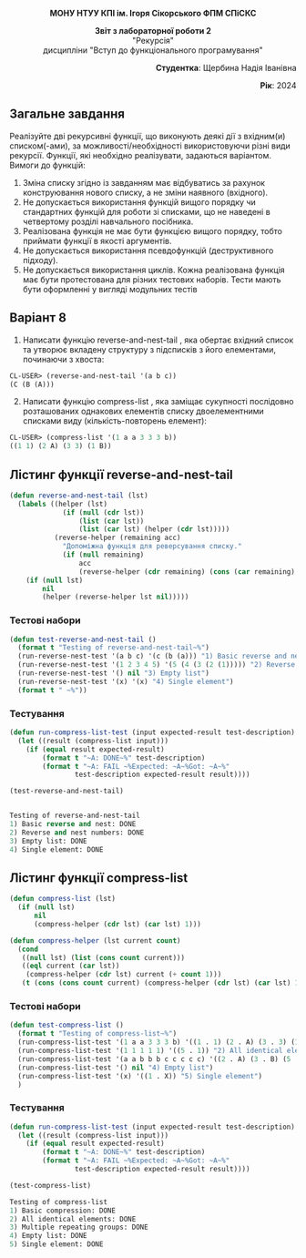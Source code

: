 <p align="center"><b>МОНУ НТУУ КПІ ім. Ігоря Сікорського ФПМ СПіСКС</b></p>
<p align="center">
<b>Звіт з лабораторної роботи 2</b><br/>
"Рекурсія"<br/>
дисципліни "Вступ до функціонального програмування"
</p>
<p align="right"><b>Студентка</b>: Щербина Надія Іванівна</p>
<p align="right"><b>Рік</b>: 2024</p>

## Загальне завдання
Реалізуйте дві рекурсивні функції, що виконують деякі дії з вхідним(и) списком(-ами), за
можливості/необхідності використовуючи різні види рекурсії. Функції, які необхідно
реалізувати, задаються варіантом. 
Вимоги до функцій:

1. Зміна списку згідно із завданням має відбуватись за рахунок конструювання нового
списку, а не зміни наявного (вхідного).
2. Не допускається використання функцій вищого порядку чи стандартних функцій
для роботи зі списками, що не наведені в четвертому розділі навчального
посібника.
3. Реалізована функція не має бути функцією вищого порядку, тобто приймати функції
в якості аргументів.
4. Не допускається використання псевдофункцій (деструктивного підходу).
5. Не допускається використання циклів.
Кожна реалізована функція має бути протестована для різних тестових наборів. Тести
мають бути оформленні у вигляді модульних тестів

## Варіант **8**
1. Написати функцію reverse-and-nest-tail , яка обертає вхідний список та утворює
вкладeну структуру з підсписків з його елементами, починаючи з хвоста:
```lisp
CL-USER> (reverse-and-nest-tail '(a b c))
(C (B (A)))
```
2. Написати функцію compress-list , яка заміщає сукупності послідовно
розташованих однакових елементів списку двоелементними списками виду
(кількість-повторень елемент):
```lisp
CL-USER> (compress-list '(1 a a 3 3 3 b))
((1 1) (2 A) (3 3) (1 B))
```
## Лістинг функції reverse-and-nest-tail
```lisp
(defun reverse-and-nest-tail (lst)
  (labels ((helper (lst)
             (if (null (cdr lst))
                 (list (car lst))
                 (list (car lst) (helper (cdr lst)))))
           (reverse-helper (remaining acc)
             "Допоміжна функція для реверсування списку."
             (if (null remaining)
                 acc  
                 (reverse-helper (cdr remaining) (cons (car remaining) acc)))))
    (if (null lst)
        nil
        (helper (reverse-helper lst nil)))))
```
### Тестові набори
```lisp
(defun test-reverse-and-nest-tail ()
  (format t "Testing of reverse-and-nest-tail~%")
  (run-reverse-nest-test '(a b c) '(c (b (a))) "1) Basic reverse and nest")
  (run-reverse-nest-test '(1 2 3 4 5) '(5 (4 (3 (2 (1))))) "2) Reverse and nest numbers")
  (run-reverse-nest-test '() nil "3) Empty list")
  (run-reverse-nest-test '(x) '(x) "4) Single element")
  (format t " ~%"))
```
### Тестування
```lisp
(defun run-compress-list-test (input expected-result test-description)
  (let ((result (compress-list input)))
    (if (equal result expected-result)
        (format t "~A: DONE~%" test-description)
        (format t "~A: FAIL ~%Expected: ~A~%Got: ~A~%"
                test-description expected-result result))))

(test-reverse-and-nest-tail)


Testing of reverse-and-nest-tail
1) Basic reverse and nest: DONE
2) Reverse and nest numbers: DONE
3) Empty list: DONE
4) Single element: DONE
```
## Лістинг функції compress-list
```lisp
(defun compress-list (lst)
  (if (null lst)
      nil
      (compress-helper (cdr lst) (car lst) 1)))

(defun compress-helper (lst current count)
  (cond
   ((null lst) (list (cons count current)))
   ((eql current (car lst))
    (compress-helper (cdr lst) current (+ count 1)))
   (t (cons (cons count current) (compress-helper (cdr lst) (car lst) 1)))))
```
### Тестові набори
```lisp
(defun test-compress-list ()
  (format t "Testing of compress-list~%")
  (run-compress-list-test '(1 a a 3 3 3 b) '((1 . 1) (2 . A) (3 . 3) (1 . B)) "1) Basic compression")
  (run-compress-list-test '(1 1 1 1 1) '((5 . 1)) "2) All identical elements")
  (run-compress-list-test '(a a b b b c c c c c) '((2 . A) (3 . B) (5 . C)) "3) Multiple repeating groups")
  (run-compress-list-test '() nil "4) Empty list")
  (run-compress-list-test '(x) '((1 . X)) "5) Single element")
  )
```
### Тестування
```lisp
(defun run-compress-list-test (input expected-result test-description)
  (let ((result (compress-list input)))
    (if (equal result expected-result)
        (format t "~A: DONE~%" test-description)
        (format t "~A: FAIL ~%Expected: ~A~%Got: ~A~%"
                test-description expected-result result))))

(test-compress-list)

Testing of compress-list
1) Basic compression: DONE
2) All identical elements: DONE
3) Multiple repeating groups: DONE
4) Empty list: DONE
5) Single element: DONE
```
